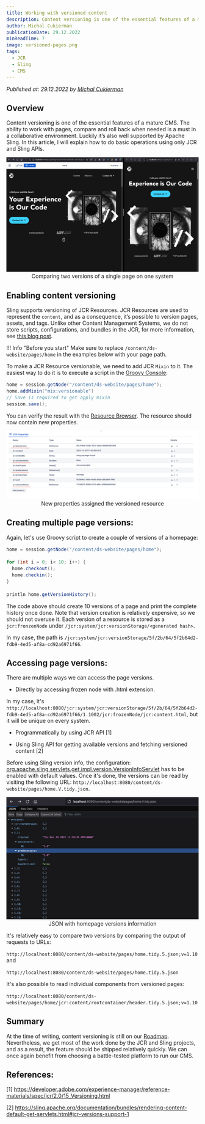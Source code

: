 ```yaml
---
title: Working with versioned content
description: Content versioning is one of the essential features of a mature CMS. The ability to work with pages, compare and roll back when needed is a must in a collaborative environment. Luckily it’s also well supported by Apache Sling.
author: Michal Cukierman
publicationDate: 29.12.2022
minReadTime: 7
image: versioned-pages.png
tags:
  - JCR
  - Sling
  - CMS
---
```



*Published at: 29.12.2022 by [Michal Cukierman](https://github.com/michalcukierman)*

## Overview
Content versioning is one of the essential features of a mature CMS. The ability to work with pages, compare and roll back when needed is a must in a collaborative environment.
Luckily it’s also well supported by Apache Sling. In this article, I will explain how to do basic operations using only JCR and Sling APIs.

<p align="center" width="100%">
    <img class="image--with-border" src="versioned-pages.png" alt="Versioned Pages">
    Comparing two versions of a single page on one system
</p>

## Enabling content versioning
Sling supports versioning of JCR Resources. JCR Resources are used to represent the `content`, and as a consequence, it’s possible to version pages, assets, and tags. Unlike other Content Management Systems, we do not store scripts, configurations, and bundles in the JCR,
for more information, see [this blog post](../configuration-application-data-in-websight-cms/).

!!! Info "Before you start"
        Make sure to replace `/content/ds-website/pages/home` in the examples below with your page path.
 

To make a JCR Resource versionable, we need to add JCR `Mixin` to it. The easiest way to do it is to execute a script in the [Groovy Console](http://localhost:8080/apps/groovy): 






```groovy
home = session.getNode("/content/ds-website/pages/home");
home.addMixin("mix:versionable")
// Save is required to get apply mixin
session.save();
```

You can verify the result with the [Resource Browser](http://localhost:8080/apps/browser#/content/ds-website/pages/home). The resource should now contain new properties.

<p align="center" width="100%">
    <img class="image--with-border" src="versioned-resource-properties.png" alt="Versioned Resource Properties">
    New properties assigned the versioned resource
</p>

## Creating multiple page versions:
Again, let's use Groovy script to create a couple of versions of a homepage:
```groovy
home = session.getNode("/content/ds-website/pages/home");

for (int i = 0; i< 10; i++) {
  home.checkout();
  home.checkin();
}

println home.getVersionHistory();
```

The code above should create 10 versions of a page and print the complete history once done. Note that version creation is relatively expensive, so we should not overuse it.
Each version of a resource is stored as a `jcr:fronzenNode` under `/jcr:system/jcr:versionStorage/<generated hash>`.

In my case, the path is `/jcr:system/jcr:versionStorage/5f/2b/64/5f2b64d2-fdb9-4ed5-af8a-cd92a6971f66`.

## Accessing page versions:
There are multiple ways we can access the page versions.

- Directly by accessing frozen node with .html extension.

In my case, it's `http://localhost:8080/jcr:system/jcr:versionStorage/5f/2b/64/5f2b64d2-fdb9-4ed5-af8a-cd92a6971f66/1.1002/jcr:frozenNode/jcr:content.html`, but it will be unique on every system.

- Programmatically by using JCR API [1]

- Using Sling API for getting available versions and fetching versioned content [2]

Before using Sling version info, the configuration: [org.apache.sling.servlets.get.impl.version.VersionInfoServlet](http://localhost:8080/system/console/configMgr/org.apache.sling.servlets.get.impl.version.VersionInfoServlet) has to be enabled with default values.
Once it's done, the versions can be read by visiting the following URL: `http://localhost:8080/content/ds-website/pages/home.V.tidy.json`.

<p align="center" width="100%">
    <img class="image--with-border" src="sling-version-info.png" alt="Versioned Resource Properties">
    JSON with homepage versions information
</p>

It's relatively easy to compare two versions by comparing the output of requests to URLs:

`http://localhost:8080/content/ds-website/pages/home.tidy.5.json;v=1.10`
and 

`http://localhost:8080/content/ds-website/pages/home.tidy.5.json`

It's also possible to read individual components from versioned pages:

`http://localhost:8080/content/ds-website/pages/home/jcr:content/rootcontainer/header.tidy.5.json;v=1.10`

## Summary
At the time of writing, content versioning is still on our [Roadmap](https://github.com/orgs/websight-io/projects/2/views/2). Nevertheless, we get most of the work done by the JCR and Sling projects, and as a result, the feature should be shipped relatively quickly.
We can once again benefit from choosing a battle-tested platform to run our CMS.



## References:

[1] https://developer.adobe.com/experience-manager/reference-materials/spec/jcr/2.0/15_Versioning.html

[2] https://sling.apache.org/documentation/bundles/rendering-content-default-get-servlets.html#jcr-versions-support-1